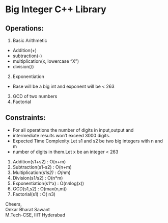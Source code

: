# Big Integer C++ Library

## Operations:
1. Basic Arithmetic
- Addition(+)
- subtraction(-)
- multiplication(x, lowercase “X”)
- division(/)
2. Exponentiation
- Base will be a big int and exponent will be < 263
3. GCD of two numbers
4. Factorial

## Constraints: 
- For all operations the number of digits in input,output and
- intermediate results won’t exceed 3000 digits.
- Expected Time Complexity:Let s1 and s2 be two big integers with n and m
- number of digits in them.Let x be an integer < 263
1) Addition(s1+s2) : O(n+m)
2) Subtraction(s1-s2) : O(n+m)
3) Multiplication(s1*s2) : O(n*m)
4) Division(s1/s2) : O(n*m)
5) Exponentiation(s1^x) : O(n*n*log(x))
6) GCD(s1,s2) : O(max(n,m))
7) Factorial(s1) : O( n3)

Cheers,  
Onkar Bharat Sawant  
M.Tech-CSE, IIIT Hyderabad
